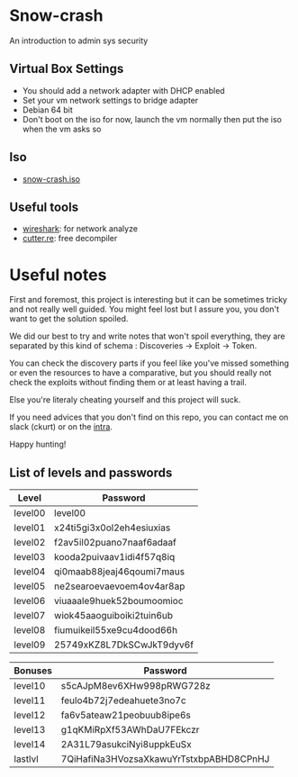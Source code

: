 # Snow-crash
An introduction to admin sys security

## Virtual Box Settings

- You should add a network adapter with DHCP enabled
- Set your vm network settings to bridge adapter
- Debian 64 bit
- Don't boot on the iso for now, launch the vm normally then put the iso when the vm asks so

## Iso

- [snow-crash.iso](https://files.neryss.pw/random/snow-crash.iso)

## Useful tools

- [wireshark](https://www.wireshark.org/): for network analyze
- [cutter.re](https://cutter.re/): free decompiler

# Useful notes

First and foremost, this project is interesting but it can be sometimes tricky and not really well guided. You might feel lost but I assure you, you don't want to get the solution spoiled.

We did our best to try and write notes that won't spoil everything, they are separated by this kind of schema : Discoveries -> Exploit -> Token.

You can check the discovery parts if you feel like you've missed something or even the resources to have a comparative, but you should really not check the exploits without finding them or at least having a trail.

Else you're literaly cheating yourself and this project will suck.

If you need advices that you don't find on this repo, you can contact me on slack (ckurt) or on the [intra](https://profile.intra.42.fr/users/ckurt).

Happy hunting! 

## List of levels and passwords

| Level    | Password                                |
|----------|-----------------------------------------|
| level00  | level00                                 |
| level01  | x24ti5gi3x0ol2eh4esiuxias               |
| level02  | f2av5il02puano7naaf6adaaf               |
| level03  | kooda2puivaav1idi4f57q8iq               |
| level04  | qi0maab88jeaj46qoumi7maus               |
| level05  | ne2searoevaevoem4ov4ar8ap               |
| level06  | viuaaale9huek52boumoomioc               |
| level07  | wiok45aaoguiboiki2tuin6ub               |
| level08  | fiumuikeil55xe9cu4dood66h               |
| level09  | 25749xKZ8L7DkSCwJkT9dyv6f               |

| Bonuses  | Password                                |
|----------|-----------------------------------------|
| level10  | s5cAJpM8ev6XHw998pRWG728z               |
| level11  | feulo4b72j7edeahuete3no7c               |
| level12  | fa6v5ateaw21peobuub8ipe6s               |
| level13  | g1qKMiRpXf53AWhDaU7FEkczr               |
| level14  | 2A31L79asukciNyi8uppkEuSx               |
| lastlvl  | 7QiHafiNa3HVozsaXkawuYrTstxbpABHD8CPnHJ |